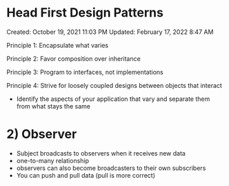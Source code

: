 # Head First Design Patterns

Created: October 19, 2021 11:03 PM
Updated: February 17, 2022 8:47 AM

Principle 1: Encapsulate what varies

Principle 2: Favor composition over inheritance

Principle 3: Program to interfaces, not implementations

Principle 4: Strive for loosely coupled designs between objects that interact

- Identify the aspects of your application that vary and separate them from what stays the same

# 2) Observer

- Subject broadcasts to observers when it receives new data
- one-to-many relationship
- observers can also become broadcasters to their own subscribers
- You can push and pull data (pull is more correct)